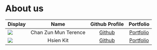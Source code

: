 # About us

Display |         Name         | Github Profile | Portfolio 
--------|:--------------------:|:--------------:|:---------:
![](https://via.placeholder.com/100.png?text=Photo) | Chan Zun Mun Terence | [Github](https://github.com/Hackin7) | [Portfolio](docs/team/hackin7.md)
![](https://via.placeholder.com/100.png?text=Photo) | Hsien Kit | [Github](https://github.com/KHsienKit) | [Portfolio](docs/team/hsienkit.md)
